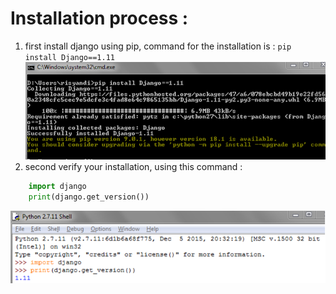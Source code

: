 # Installation process :
1. first install django using pip, command for the installation is : `pip install Django==1.11`
![django installation via pip](./images/pip-installation.png)
2. second verify your installation,  using this command : 
```python
    import django
    print(django.get_version())
```
![verify installation](./images/verify-installation-django.png)